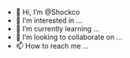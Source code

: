 - 👋 Hi, I’m @Shockco
- 👀 I’m interested in ...
- 🌱 I’m currently learning ...
- 💞️ I’m looking to collaborate on ...
- 📫 How to reach me ...

<!---
Shockco/Shockco is a ✨ special ✨ repository because its `README.md` (this file) appears on your GitHub profile.
You can click the Preview link to take a look at your changes.
--->

